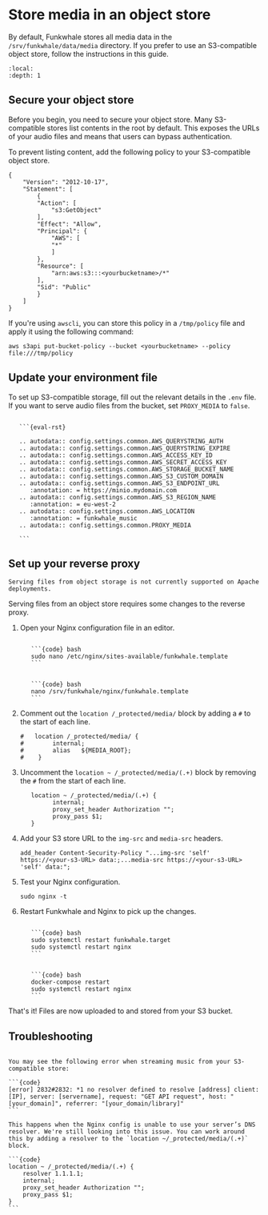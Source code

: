 # Store media in an object store

By default, Funkwhale stores all media data in the `/srv/funkwhale/data/media` directory. If you prefer to use an S3-compatible object store, follow the instructions in this guide.

```{contents}
:local:
:depth: 1
```

## Secure your object store

Before you begin, you need to secure your object store. Many S3-compatible stores list contents in the root by default. This exposes the URLs of your audio files and means that users can bypass authentication. 

To prevent listing content, add the following policy to your S3-compatible object store.

```{code} json
{
    "Version": "2012-10-17",
    "Statement": [
        {
        "Action": [
            "s3:GetObject"
        ],
        "Effect": "Allow",
        "Principal": {
            "AWS": [
            "*"
            ]
        },
        "Resource": [
            "arn:aws:s3:::<yourbucketname>/*"
        ],
        "Sid": "Public"
        }
    ]
}
```

If you're using `awscli`, you can store this policy in a `/tmp/policy` file and apply it using the following command:

```{code} bash
aws s3api put-bucket-policy --bucket <yourbucketname> --policy file:///tmp/policy
```

## Update your environment file

To set up S3-compatible storage, fill out the relevant details in the `.env` file. If you want to serve audio files from the bucket, set `PROXY_MEDIA` to `false`.

````{dropdown} Environment variables

   ```{eval-rst}

   .. autodata:: config.settings.common.AWS_QUERYSTRING_AUTH
   .. autodata:: config.settings.common.AWS_QUERYSTRING_EXPIRE
   .. autodata:: config.settings.common.AWS_ACCESS_KEY_ID
   .. autodata:: config.settings.common.AWS_SECRET_ACCESS_KEY
   .. autodata:: config.settings.common.AWS_STORAGE_BUCKET_NAME
   .. autodata:: config.settings.common.AWS_S3_CUSTOM_DOMAIN
   .. autodata:: config.settings.common.AWS_S3_ENDPOINT_URL
      :annotation: = https://minio.mydomain.com
   .. autodata:: config.settings.common.AWS_S3_REGION_NAME
      :annotation: = eu-west-2
   .. autodata:: config.settings.common.AWS_LOCATION
      :annotation: = funkwhale_music
   .. autodata:: config.settings.common.PROXY_MEDIA

   ```

````

## Set up your reverse proxy

```{note}
Serving files from object storage is not currently supported on Apache deployments.
```

Serving files from an object store requires some changes to the reverse proxy.

1. Open your Nginx configuration file in an editor.

   ````{tabbed} Debian

      ```{code} bash
      sudo nano /etc/nginx/sites-available/funkwhale.template
      ```

   ````

   ````{tabbed} Docker

      ```{code} bash
      nano /srv/funkwhale/nginx/funkwhale.template
      ```

   ````

2. Comment out the `location /_protected/media/` block by adding a `#` to the start of each line.

   ```{code}
   #   location /_protected/media/ {
   #        internal;
   #        alias   ${MEDIA_ROOT};
   #    }
   ```

3. Uncomment the `location ~ /_protected/media/(.+)` block by removing the `#` from the start of each line.

   ```{code}
      location ~ /_protected/media/(.+) {
            internal;
            proxy_set_header Authorization "";
            proxy_pass $1;
      }
   ```

4. Add your S3 store URL to the `img-src` and `media-src` headers.

   ```{code}
   add_header Content-Security-Policy "...img-src 'self' https://<your-s3-URL> data:;...media-src https://<your-s3-URL> 'self' data:"; 
   ```

5. Test your Nginx configuration.

   ```{code} bash
   sudo nginx -t
   ```

6. Restart Funkwhale and Nginx to pick up the changes.

   ````{tabbed} Debian

      ```{code} bash
      sudo systemctl restart funkwhale.target
      sudo systemctl restart nginx
      ```

   ````

   ````{tabbed} Docker

      ```{code} bash
      docker-compose restart
      sudo systemctl restart nginx
      ```

   ````

That's it! Files are now uploaded to and stored from your S3 bucket.

## Troubleshooting

````{dropdown} No Resolver Found

You may see the following error when streaming music from your S3-compatible store:

```{code}
[error] 2832#2832: *1 no resolver defined to resolve [address] client: [IP], server: [servername], request: "GET API request", host: "[your_domain]", referrer: "[your_domain/library]"
```

This happens when the Nginx config is unable to use your server’s DNS resolver. We're still looking into this issue. You can work around this by adding a resolver to the `location ~/_protected/media/(.+)` block.

```{code}
location ~ /_protected/media/(.+) {
    resolver 1.1.1.1;
    internal;
    proxy_set_header Authorization "";
    proxy_pass $1;
}
```

````
